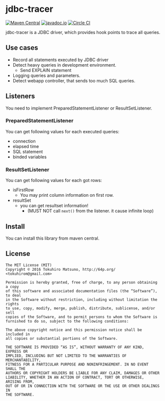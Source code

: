 # jdbc-tracer

[![Maven Central](https://maven-badges.herokuapp.com/maven-central/me.geso.jdbctracer/jdbc-tracer/badge.svg)](https://maven-badges.herokuapp.com/maven-central/me.geso.jdbctracer/jdbc-tracer)
[![javadoc.io](https://javadocio-badges.herokuapp.com/me.geso.jdbctracer/jdbc-tracer/badge.svg)](https://javadocio-badges.herokuapp.com/me.geso.jdbctracer/jdbc-tracer)
[![Circle CI](https://circleci.com/gh/tokuhirom/jdbc-querylog.svg?style=svg)](https://circleci.com/gh/tokuhirom/jdbc-querylog)

jdbc-tracer is a JDBC driver, which provides hook points to trace all queries.

## Use cases

 * Record all statements executed by JDBC driver
 * Detect heavy queries in development environment.
   * Send EXPLAIN statement
 * Logging queries and parameters.
 * Detect webapp controller, that sends too much SQL queries.

## Listeners

You need to implement PreparedStatementListener or ResultSetListener.

### PreparedStatementListener

You can get following values for each executed queries:

 * connection
 * elapsed time
 * SQL statement
 * binded variables

### ResultSetListener

You can get following values for each got rows:

 * isFirstRow
   * You may print column information on first row.
 * resultSet
   * you can get resultset information!
     * (MUST NOT call `next()` from the listener. it cause infinite loop)

## Install

You can install this library from maven central.

## License

    The MIT License (MIT)
    Copyright © 2016 Tokuhiro Matsuno, http://64p.org/ <tokuhirom@gmail.com>

    Permission is hereby granted, free of charge, to any person obtaining a copy
    of this software and associated documentation files (the “Software”), to deal
    in the Software without restriction, including without limitation the rights
    to use, copy, modify, merge, publish, distribute, sublicense, and/or sell
    copies of the Software, and to permit persons to whom the Software is
    furnished to do so, subject to the following conditions:

    The above copyright notice and this permission notice shall be included in
    all copies or substantial portions of the Software.

    THE SOFTWARE IS PROVIDED “AS IS”, WITHOUT WARRANTY OF ANY KIND, EXPRESS OR
    IMPLIED, INCLUDING BUT NOT LIMITED TO THE WARRANTIES OF MERCHANTABILITY,
    FITNESS FOR A PARTICULAR PURPOSE AND NONINFRINGEMENT. IN NO EVENT SHALL THE
    AUTHORS OR COPYRIGHT HOLDERS BE LIABLE FOR ANY CLAIM, DAMAGES OR OTHER
    LIABILITY, WHETHER IN AN ACTION OF CONTRACT, TORT OR OTHERWISE, ARISING FROM,
    OUT OF OR IN CONNECTION WITH THE SOFTWARE OR THE USE OR OTHER DEALINGS IN
    THE SOFTWARE.
